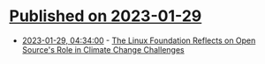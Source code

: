 # [Published on 2023-01-29](index.md)

* [2023-01-29, 04:34:00](https://news.slashdot.org/story/23/01/28/0250245/the-linux-foundation-reflects-on-open-sources-role-in-climate-change-challenges?utm_source=rss1.0mainlinkanon&utm_medium=feed) - [The Linux Foundation Reflects on Open Source's Role in Climate Change Challenges](https://news.slashdot.org/story/23/01/28/0250245/the-linux-foundation-reflects-on-open-sources-role-in-climate-change-challenges?utm_source=rss1.0mainlinkanon&utm_medium=feed)
